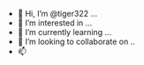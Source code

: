 - 👋 Hi, I’m @tiger322 ...
- 👀 I’m interested in ...
- 🌱 I’m currently learning ...
- 💞️ I’m looking to collaborate on ..
- 📫 
<!---
tiger322/tiger322 is a ✨ special ✨ repository because its `README.md` (this file) appears on your GitHub profile.
You can click the Preview link to take a look at your changes.
--->
